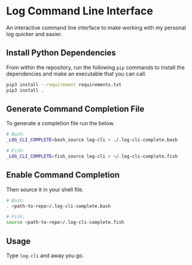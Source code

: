 # Log Command Line Interface

An interactive command line interface to make working with my personal log quicker and easier.

## Install Python Dependencies

From within the repository, run the following `pip` commands to install the dependencies and make an executable that you can call.

```sh
pip3 install --requirement requirements.txt
pip3 install .
```

## Generate Command Completion File

To generate a completion file run the below.

```sh
# Bash:
_LOG_CLI_COMPLETE=bash_source log-cli > ./.log-cli-complete.bash

# Fish:
_LOG_CLI_COMPLETE=fish_source log-cli > ~/.log-cli-complete.fish
```

## Enable Command Completion

Then source it in your shell file.

```sh
# Bash:
. <path-to-repo>/.log-cli-complete.bash

# Fish:
source <path-to-repo>/.log-cli-complete.fish
```

## Usage

Type `log-cli` and away you go.

